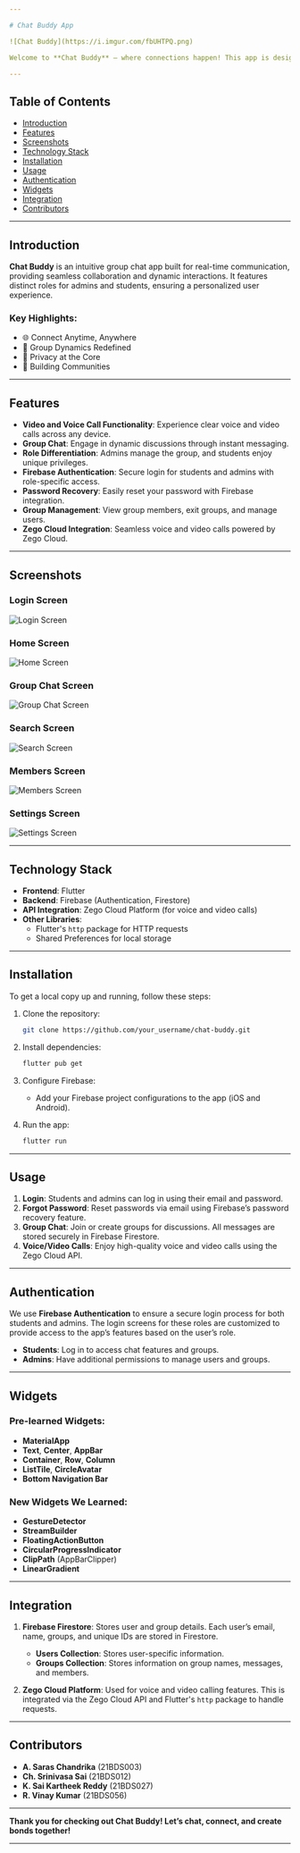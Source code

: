 ```yaml
---

# Chat Buddy App

![Chat Buddy](https://i.imgur.com/fbUHTPQ.png)

Welcome to **Chat Buddy** – where connections happen! This app is designed to facilitate communication through group chats, voice, and video calls, with an emphasis on privacy, role differentiation, and user experience.

---
```


## Table of Contents
- [Introduction](#introduction)
- [Features](#features)
- [Screenshots](#screenshots)
- [Technology Stack](#technology-stack)
- [Installation](#installation)
- [Usage](#usage)
- [Authentication](#authentication)
- [Widgets](#widgets)
- [Integration](#integration)
- [Contributors](#contributors)

---

## Introduction

**Chat Buddy** is an intuitive group chat app built for real-time communication, providing seamless collaboration and dynamic interactions. It features distinct roles for admins and students, ensuring a personalized user experience.

### Key Highlights:
- 🌐 Connect Anytime, Anywhere
- 👥 Group Dynamics Redefined
- 🔐 Privacy at the Core
- 🤝 Building Communities

---

## Features

- **Video and Voice Call Functionality**: Experience clear voice and video calls across any device.
- **Group Chat**: Engage in dynamic discussions through instant messaging.
- **Role Differentiation**: Admins manage the group, and students enjoy unique privileges.
- **Firebase Authentication**: Secure login for students and admins with role-specific access.
- **Password Recovery**: Easily reset your password with Firebase integration.
- **Group Management**: View group members, exit groups, and manage users.
- **Zego Cloud Integration**: Seamless voice and video calls powered by Zego Cloud.

---

## Screenshots

### Login Screen
![Login Screen](<img src="https://github.com/Chava-Sai/Chat-Buddy/assets/129037829/3626916d-c15e-4387-b58f-92816cb675f3" alt="Login Screen" width="400"/>
)

### Home Screen
![Home Screen](path_to_home_screen_image)

### Group Chat Screen
![Group Chat Screen](path_to_group_chat_image)

### Search Screen
![Search Screen](path_to_search_screen_image)

### Members Screen
![Members Screen](path_to_members_screen_image)

### Settings Screen
![Settings Screen](path_to_settings_screen_image)

---

## Technology Stack

- **Frontend**: Flutter
- **Backend**: Firebase (Authentication, Firestore)
- **API Integration**: Zego Cloud Platform (for voice and video calls)
- **Other Libraries**: 
  - Flutter's `http` package for HTTP requests
  - Shared Preferences for local storage

---

## Installation

To get a local copy up and running, follow these steps:

1. Clone the repository:
   ```bash
   git clone https://github.com/your_username/chat-buddy.git
   ```

2. Install dependencies:
   ```bash
   flutter pub get
   ```

3. Configure Firebase:
   - Add your Firebase project configurations to the app (iOS and Android).

4. Run the app:
   ```bash
   flutter run
   ```

---

## Usage

1. **Login**: Students and admins can log in using their email and password.
2. **Forgot Password**: Reset passwords via email using Firebase’s password recovery feature.
3. **Group Chat**: Join or create groups for discussions. All messages are stored securely in Firebase Firestore.
4. **Voice/Video Calls**: Enjoy high-quality voice and video calls using the Zego Cloud API.

---

## Authentication

We use **Firebase Authentication** to ensure a secure login process for both students and admins. The login screens for these roles are customized to provide access to the app’s features based on the user’s role.

- **Students**: Log in to access chat features and groups.
- **Admins**: Have additional permissions to manage users and groups.

---

## Widgets

### Pre-learned Widgets:
- **MaterialApp**
- **Text**, **Center**, **AppBar**
- **Container**, **Row**, **Column**
- **ListTile**, **CircleAvatar**
- **Bottom Navigation Bar**
  
### New Widgets We Learned:
- **GestureDetector**
- **StreamBuilder**
- **FloatingActionButton**
- **CircularProgressIndicator**
- **ClipPath** (AppBarClipper)
- **LinearGradient**

---

## Integration

1. **Firebase Firestore**: Stores user and group details. Each user’s email, name, groups, and unique IDs are stored in Firestore.
   
   - **Users Collection**: Stores user-specific information.
   - **Groups Collection**: Stores information on group names, messages, and members.

2. **Zego Cloud Platform**: Used for voice and video calling features. This is integrated via the Zego Cloud API and Flutter's `http` package to handle requests.

---

## Contributors

- **A. Saras Chandrika** (21BDS003)
- **Ch. Srinivasa Sai** (21BDS012)
- **K. Sai Kartheek Reddy** (21BDS027)
- **R. Vinay Kumar** (21BDS056)

---

**Thank you for checking out Chat Buddy! Let’s chat, connect, and create bonds together!**

---
